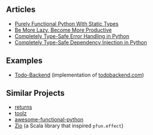 ## Articles
- [Purely Functional Python With Static Types](https://dev.to/suned/purely-functional-python-with-static-types-41mf)
- [Be More Lazy, Become More Productive](https://dev.to/suned/be-more-lazy-become-more-productive-2cnb)
- [Completely Type-Safe Error Handling in Python](https://dev.to/suned/completely-type-safe-error-handling-in-python-3apg)
- [Completely Type-Safe Dependency Injection in Python](https://dev.to/suned/completely-type-safe-dependency-injection-in-python-48a5)

## Examples
- [Todo-Backend](https://github.com/suned/pfun-todo-backend/) (implementation of [todobackend.com](https://todobackend.com/))

## Similar Projects

- [returns](https://returns.readthedocs.io/en/latest/)
- [toolz](https://toolz.readthedocs.io/en/latest/)
- [awesome-functional-python](https://github.com/sfermigier/awesome-functional-python)
- [Zio](https://zio.dev/) (a Scala library that inspired `pfun.effect`)
